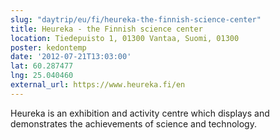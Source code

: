 ```yaml
---
slug: "daytrip/eu/fi/heureka-the-finnish-science-center"
title: Heureka - the Finnish science center
location: Tiedepuisto 1, 01300 Vantaa, Suomi, 01300
poster: kedontemp
date: '2012-07-21T13:03:00'
lat: 60.287477
lng: 25.040460
external_url: https://www.heureka.fi/en
---
```


Heureka is an exhibition and activity centre which displays and demonstrates the achievements of science and technology.
